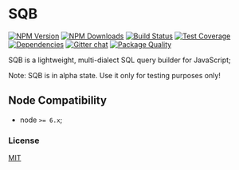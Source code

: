 # SQB

[![NPM Version][npm-image]][npm-url]
[![NPM Downloads][downloads-image]][downloads-url]
[![Build Status][travis-image]][travis-url]
[![Test Coverage][coveralls-image]][coveralls-url]
[![Dependencies][dependencies-image]][dependencies-url]
[![Gitter chat][gitter-image]][gitter-url]
[![Package Quality][quality-image]][quality-url]

SQB is a lightweight, multi-dialect SQL query builder for JavaScript;

Note: SQB is in alpha state. Use it only for testing purposes only! 

## Node Compatibility

  - node `>= 6.x`;
  
### License
[MIT](LICENSE)

[npm-image]: https://img.shields.io/npm/v/sqb.svg
[npm-url]: https://npmjs.org/package/sqb
[travis-image]: https://img.shields.io/travis/panates/sqb/master.svg
[travis-url]: https://travis-ci.org/panates/sqb
[coveralls-image]: https://img.shields.io/coveralls/panates/sqb/master.svg
[coveralls-url]: https://coveralls.io/r/panates/sqb
[downloads-image]: https://img.shields.io/npm/dm/sqb.svg
[downloads-url]: https://npmjs.org/package/sqb
[gitter-image]: https://badges.gitter.im/panates/sqb.svg
[gitter-url]: https://gitter.im/panates/sqb?utm_source=badge&utm_medium=badge&utm_campaign=pr-badge&utm_content=badge
[dependencies-image]: https://david-dm.org/panates/sqb.svg
[dependencies-url]:https://david-dm.org/panates/sqb#info=dependencies
[quality-image]: http://npm.packagequality.com/shield/eonc-rest.png
[quality-url]: http://packagequality.com/#?package=sqb